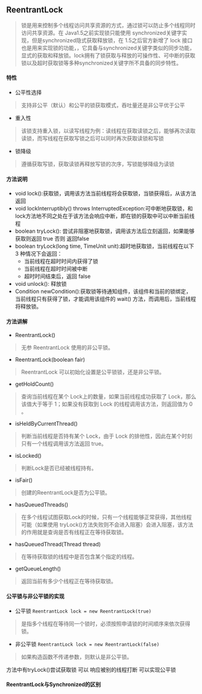 ## ReentrantLock
> 锁是用来控制多个线程访问共享资源的方式，通过锁可以防止多个线程同时访问共享资源。在 Java1.5之前实现锁只能使用 synchronized关键字实现，但是synchronized隐式获取释放锁，在 1.5之后官方新增了 lock 接口也是用来实现锁的功能，，它具备与synchronized关键字类似的同步功能，显式的获取和释放锁。lock拥有了锁获取与释放的可操作性、可中断的获取锁以及超时获取锁等多种synchronized关键字所不具备的同步特性。

#### 特性
* 公平性选择
> 支持非公平（默认）和公平的锁获取模式，吞吐量还是非公平优于公平
* 重入性
> 该锁支持重入锁，以读写线程为例：读线程在获取读锁之后，能够再次读取读锁，而写线程在获取写锁之后可以同时再次获取读锁和写锁
* 锁降级
> 遵循获取写锁，获取读锁再释放写锁的次序，写锁能够降级为读锁

#### 方法说明
* void lock():获取锁，调用该方法当前线程将会获取锁，当锁获得后，从该方法返回
* void lockInterruptibly() throws InterruptedException:可中断地获取锁，和 lock方法地不同之处在于该方法会响应中断，即在锁的获取中可以中断当前线程
* boolean tryLock(): 尝试非阻塞地获取锁，调用该方法后立刻返回，如果能够获取则返回 true 否则 返回false
* boolean tryLock(long time, TimeUnit unit):超时地获取锁，当前线程在以下 3 种情况下会返回：
    * 当前线程在超时时间内获得了锁
    * 当前线程在超时时间被中断
    * 超时时间结束后，返回 false
* void unlock(): 释放锁
* Condition newCondition():获取锁等待通知组件，该组件和当前的锁绑定，当前线程只有获得了锁，才能调用该组件的 wait() 方法，而调用后，当前线程将释放锁。

#### 方法讲解
* ReentrantLock() 
> 无参 ReentrantLock 使用的非公平锁。
* ReentrantLock(boolean fair)
> ReentrantLock 可以初始化设置是公平锁锁，还是非公平锁。
* getHoldCount()
> 查询当前线程在某个 Lock上的数量，如果当前线程成功获取了 Lock，那么该值大于等于 1；如果没有获取到 Lock 的线程调用该方法，则返回值为 0 。
* isHeldByCurrentThread()
> 判断当前线程是否持有某个 Lock，由于 Lock 的排他性，因此在某个时刻只有一个线程调用该方法返回 true。
* isLocked()
> 判断Lock是否已经被线程持有。
* isFair()
> 创建的ReentrantLock是否为公平锁。
* hasQueuedThreads()
> 在多个线程试图获取Lock的时候，只有一个线程能够正常获得，其他线程可能（如果使用 tryLock()方法失败则不会进入阻塞）会进入阻塞，该方法的作用就是查询是否有线程正在等待获取锁。
* hasQueuedThread(Thread thread)
> 在等待获取锁的线程中是否包含某个指定的线程。
* getQueueLength()
> 返回当前有多少个线程正在等待获取锁。

#### 公平锁与非公平锁的实现
* 公平锁 `ReentrantLock lock = new ReentrantLock(true)`
> 是指多个线程在等待同一个锁时，必须按照申请锁的时间顺序来依次获得锁。
* 非公平锁 `ReentrantLock lock = new ReentrantLock(false)`
> 如果构造函数不传递参数，则默认是非公平锁。




方法中有tryLock()尝试获取锁
可以 响应被别的线程打断
可以实现公平锁 

#### ReentrantLock与Synchronized的区别
